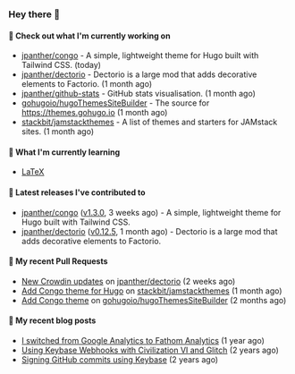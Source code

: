 ### Hey there 👋

#### 👷 Check out what I'm currently working on

- [jpanther/congo](https://github.com/jpanther/congo) - A simple, lightweight theme for Hugo built with Tailwind CSS. (today)
- [jpanther/dectorio](https://github.com/jpanther/dectorio) - Dectorio is a large mod that adds decorative elements to Factorio. (1 month ago)
- [jpanther/github-stats](https://github.com/jpanther/github-stats) - GitHub stats visualisation. (1 month ago)
- [gohugoio/hugoThemesSiteBuilder](https://github.com/gohugoio/hugoThemesSiteBuilder) - The source for https://themes.gohugo.io (1 month ago)
- [stackbit/jamstackthemes](https://github.com/stackbit/jamstackthemes) - A list of themes and starters for JAMstack sites. (1 month ago)

#### 🌱 What I'm currently learning
- [LaTeX](https://www.latex-project.org)

#### 🔭 Latest releases I've contributed to

- [jpanther/congo](https://github.com/jpanther/congo) ([v1.3.0](https://github.com/jpanther/congo/releases/tag/v1.3.0), 3 weeks ago) - A simple, lightweight theme for Hugo built with Tailwind CSS.
- [jpanther/dectorio](https://github.com/jpanther/dectorio) ([v0.12.5](https://github.com/jpanther/dectorio/releases/tag/v0.12.5), 1 month ago) - Dectorio is a large mod that adds decorative elements to Factorio.

#### 🔨 My recent Pull Requests

- [New Crowdin updates](https://github.com/jpanther/dectorio/pull/209) on [jpanther/dectorio](https://github.com/jpanther/dectorio) (2 weeks ago)
- [Add Congo theme for Hugo](https://github.com/stackbit/jamstackthemes/pull/250) on [stackbit/jamstackthemes](https://github.com/stackbit/jamstackthemes) (1 month ago)
- [Add Congo theme](https://github.com/gohugoio/hugoThemesSiteBuilder/pull/69) on [gohugoio/hugoThemesSiteBuilder](https://github.com/gohugoio/hugoThemesSiteBuilder) (2 months ago)

#### 📜 My recent blog posts

- [I switched from Google Analytics to Fathom Analytics](https://jamespanther.com/writings/i-switched-from-google-analytics-to-fathom-analytics/) (1 year ago)
- [Using Keybase Webhooks with Civilization VI and Glitch](https://jamespanther.com/writings/using-keybase-webhooks-with-civilization-vi/) (2 years ago)
- [Signing GitHub commits using Keybase](https://jamespanther.com/writings/signing-github-commits-using-keybase/) (2 years ago)
